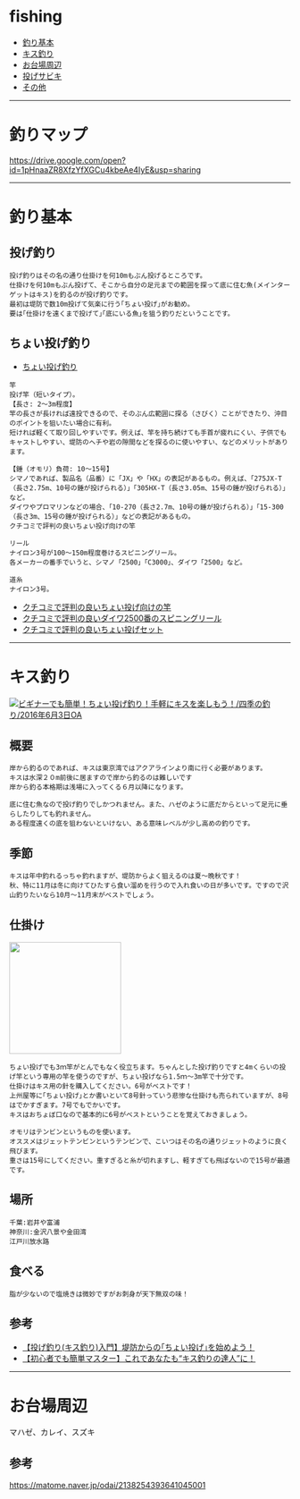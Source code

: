 # fishing
- [釣り基本](#釣り基本)
- [キス釣り](#キス釣り)
- [お台場周辺](#お台場周辺)
- [投げサビキ](https://github.com/junichiroid/fishing/blob/master/%E6%8A%95%E3%81%92%E3%82%B5%E3%83%93%E3%82%AD.md)
- [その他](https://github.com/junichiroid/fishing/blob/master/%E3%81%9D%E3%81%AE%E4%BB%96.md)
---
# 釣りマップ
https://drive.google.com/open?id=1pHnaaZR8XfzYfXGCu4kbeAe4IyE&usp=sharing

---
# 釣り基本
## 投げ釣り
```
投げ釣りはその名の通り仕掛けを何10mもぶん投げるところです。
仕掛けを何10mもぶん投げて、そこから自分の足元までの範囲を探って底に住む魚(メインターゲットはキス)を釣るのが投げ釣りです。
最初は堤防で数10m投げて気楽に行う｢ちょい投げ｣がお勧め。
要は｢仕掛けを遠くまで投げて｣｢底にいる魚｣を狙う釣りだということです。
```
## ちょい投げ釣り
- [ちょい投げ釣り](http://umiduri-startguide.net/126)
```
竿
投げ竿（短いタイプ）。
【長さ: 2～3m程度】
竿の長さが長ければ遠投できるので、そのぶん広範囲に探る（さびく）ことができたり、沖目のポイントを狙いたい場合に有利。
短ければ軽くて取り回しやすいです。例えば、竿を持ち続けても手首が疲れにくい、子供でもキャストしやすい、堤防のヘチや岩の隙間などを探るのに使いやすい、などのメリットがあります。

【錘（オモリ）負荷: 10～15号】
シマノであれば、製品名（品番）に「JX」や「HX」の表記があるもの。例えば、「275JX-T（長さ2.75m、10号の錘が投げられる）」「305HX-T（長さ3.05m、15号の錘が投げられる）」など。
ダイワやプロマリンなどの場合、「10-270（長さ2.7m、10号の錘が投げられる）」「15-300（長さ3m、15号の錘が投げられる）」などの表記があるもの。
クチコミで評判の良いちょい投げ向けの竿

リール
ナイロン3号が100～150m程度巻けるスピニングリール。
各メーカーの番手でいうと、シマノ「2500」「C3000」、ダイワ「2500」など。

道糸
ナイロン3号。
```
- [クチコミで評判の良いちょい投げ向けの竿](https://www.amazon.co.jp/s/ref=as_li_ss_tl?_encoding=UTF8&camp=247&creative=7399&fst=as%3Aoff&keywords=%E3%81%A1%E3%82%87%E3%81%84%E6%8A%95%E3%81%92&linkCode=ur2&qid=1461179502&rh=n%3A14304371%2Cn%3A14315521%2Cn%3A15320261%2Ck%3A%E3%81%A1%E3%82%87%E3%81%84%E6%8A%95%E3%81%92%2Cp_72%3A82436051&rnid=82433051&tag=umiduri-startguide-22)
- [クチコミで評判の良いダイワ2500番のスピニングリール](http://www.amazon.co.jp/s/ref=as_li_ss_tl?_encoding=UTF8&camp=247&creative=7399&fst=as%3Aoff&keywords=%E3%83%80%E3%82%A4%E3%83%AF%202500&linkCode=ur2&qid=1441048009&rh=n%3A14304371%2Cn%3A14315521%2Cn%3A15320271%2Cn%3A15670931%2Ck%3A%E3%83%80%E3%82%A4%E3%83%AF%202500%2Cp_72%3A82436051&rnid=82433051&tag=umiduri-startguide-22)
- [クチコミで評判の良いちょい投げセット](http://www.amazon.co.jp/gp/product/B0016HY3CW/ref=as_li_ss_tl?ie=UTF8&camp=247&creative=7399&creativeASIN=B0016HY3CW&linkCode=as2&tag=umiduri-startguide-22)

---
# キス釣り

[![ビギナーでも簡単！ちょい投げ釣り！手軽にキスを楽しもう！/四季の釣り/2016年6月3日OA](https://img.youtube.com/vi/pkRNpD_PTEw/0.jpg)](https://www.youtube.com/watch?v=pkRNpD_PTEw)

## 概要
```
岸から釣るのであれば、キスは東京湾ではアクアラインより南に行く必要があります。
キスは水深２０m前後に居ますので岸から釣るのは難しいです
岸から釣る本格期は浅場に入ってくる６月以降になります。

底に住む魚なので投げ釣りでしかつれません。また、ハゼのように底だからといって足元に垂らしたりしても釣れません。
ある程度遠くの底を狙わないといけない、ある意味レベルが少し高めの釣りです。
```

## 季節
```
キスは年中釣れるっちゃ釣れますが、堤防からよく狙えるのは夏～晩秋です！
秋、特に11月は冬に向けてひたすら食い溜めを行うので入れ食いの日が多いです。ですので沢山釣りたいなら10月～11月末がベストでしょう。
```
## 仕掛け
<img src="http://i1.wp.com/fishing.trpn-wiser.com/wp-content/uploads/2016/03/wp-1458975532203.jpeg?zoom=2&w=580" width="200">

```
ちょい投げでも3ｍ竿がとんでもなく役立ちます。ちゃんとした投げ釣りですと4mくらいの投げ竿という専用の竿を使うのですが、ちょい投げなら1.5ｍ～3m竿で十分です。
仕掛けはキス用の針を購入してください。6号がベストです！
上州屋等に｢ちょい投げ｣とか書いといて8号針っていう悲惨な仕掛けも売られていますが、8号はでかすぎます。7号でもでかいです。
キスはおちょぼ口なので基本的に6号がベストということを覚えておきましょう。

オモリはテンビンというものを使います。
オススメはジェットテンビンというテンビンで、こいつはその名の通りジェットのように良く飛びます。
重さは15号にしてください。重すぎると糸が切れますし、軽すぎても飛ばないので15号が最適です。
```

## 場所
```
千葉:岩井や富浦
神奈川:金沢八景や金田湾
江戸川放水路
```
## 食べる
```
脂が少ないので塩焼きは微妙ですがお刺身が天下無双の味！
```
## 参考
- [【投げ釣り(キス釣り)入門】堤防からの｢ちょい投げ｣を始めよう！](http://fishing.trpn-wiser.com/2016/04/03/post-73/)
- [【初心者でも簡単マスター】これであなたも“キス釣りの達人”に！](https://matome.naver.jp/odai/2139125270075533301)

---
# お台場周辺
マハゼ、カレイ、スズキ

## 参考
https://matome.naver.jp/odai/2138254393641045001




